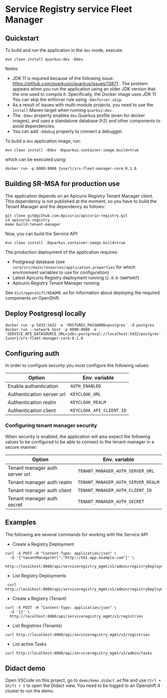 # Service Registry service Fleet Manager

## Quickstart

To build and run the application in the `dev` mode, execute:

```shell script
mvn clean install quarkus:dev -Ddev
```

Notes:

- JDK 11 is required because of the following issue: https://github.com/quarkusio/quarkus/issues/13871 . The problem
  appears when you run the application using an older JDK version that the one used to compile it. Specifically, the
  Docker image uses JDK 11. You can skip the enforcer rule using `-Denforcer.skip`.
- As a result of issues with multi-module projects, you need to use the `install` Maven target when
  running `quarkus:dev`.
- The `-Ddev` property enables `dev` Quarkus profile (even for docker images), and uses
  a standalone database (h2) and other components to avoid dependencies.
- You can add `-Ddebug` property to connect a debugger.

To build a `dev` application image, run:

```shell script
mvn clean install -Ddev -Dquarkus.container-image.build=true
```

which can be executed using:

```shell script
docker run -p 8080:8080 {user}/srs-fleet-manager-core:0.1.0
```

## Building SR-MSA for production use

The application depends on an Apicurio Registry Tenant Manager client.
This dependency is not published at the moment, so you have to build the Tenant Manager
and the dependency as follows:

```shell script
git clone git@github.com:Apicurio/apicurio-registry.git
cd apicurio-registry
make build-tenant-manager
```

Now, you can build the Service API:

```shell script
mvn clean install -Dquarkus.container-image.build=true
```

The production deployment of the application requires:
 - Postgresql database (see `core/src/main/resources/application.properties` for which environment variables to use for configuration)
 - Latest Apicurio Registry deployment running (`2.0.0-SNAPSHOT`)
 - Apicurio Registry Tenant Manager running

See `dist/openshift/README.md` for information about deploying the required components on OpenShift.

## Deploy Postgresql locally

```shell script
docker run -p 5432:5432 -e 'POSTGRES_PASSWORD=postgres' -d postgres
docker run --network host -p 8080:8080 -e 'SERVICE_API_DATASOURCE_URL=jdbc:postgresql://localhost:5432/postgres' {user}/srs-fleet-manager-core:0.1.0
```

## Configuring auth

In order to configure security you must configure the following values:

|Option|Env. variable|
|---|---|
|Enable authentication |`AUTH_ENABLED`|
|Authentication server url|`KEYCLOAK_URL`|
|Authentication realm|`KEYCLOAK_REALM`|
|Authentication client|`KEYCLOAK_API_CLIENT_ID`|

### Configuring tenant manager security

When security is enabled, the application will also expect the following values to be configured to be able to connect to the tenant-manager in a secure manner:

|Option|Env. variable|
|---|---|
|Tenant manager auth server url |`TENANT_MANAGER_AUTH_SERVER_URL`|
|Tenant manager auth realm|`TENANT_MANAGER_AUTH_SERVER_REALM`|
|Tenant manager auth client|`TENANT_MANAGER_AUTH_CLIENT_ID`|
|Tenant manager auth secret|`TENANT_MANAGER_AUTH_SECRET`|

## Examples

The following are several commands for working with the Service API

* Create a Registry Deployment

```shell script
curl -X POST -H "Content-Type: application/json" \
  -d '{"tenantManagerUrl":"http://tm1.app.example.com"}' \
  http://localhost:8080/api/serviceregistry_mgmt/v1/admin/registryDeployments
```

* List Registry Deployments

```shell script
 curl http://localhost:8080/api/serviceregistry_mgmt/v1/admin/registryDeployments
```

* Create a Registry (Tenant)

```shell script
curl -X POST -H "Content-Type: application/json" \
  -d '{}' \
  http://localhost:8080/api/serviceregistry_mgmt/v1/registries
```

* List Registries (Tenants)

```shell script
curl http://localhost:8080/api/serviceregistry_mgmt/v1/registries
```

* List active Tasks

```shell script
curl http://localhost:8080/api/serviceregistry_mgmt/v1/admin/tasks
```

## Didact demo

Open VSCode on this project, go to `demo/demo.didact.md` file and use ` Ctrl + Shift + V ` to open the Didact view.
You need to be logged to an Openshift 4 cluster to run the demo.